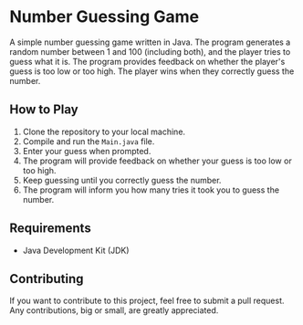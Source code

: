 # Number Guessing Game

A simple number guessing game written in Java. The program generates a random number between 1 and 100 (including both), and the player tries to guess what it is. The program provides feedback on whether the player's guess is too low or too high. The player wins when they correctly guess the number.

## How to Play

1. Clone the repository to your local machine.
2. Compile and run the `Main.java` file.
3. Enter your guess when prompted.
4. The program will provide feedback on whether your guess is too low or too high.
5. Keep guessing until you correctly guess the number.
6. The program will inform you how many tries it took you to guess the number.

## Requirements

- Java Development Kit (JDK)

## Contributing

If you want to contribute to this project, feel free to submit a pull request. Any contributions, big or small, are greatly appreciated.
